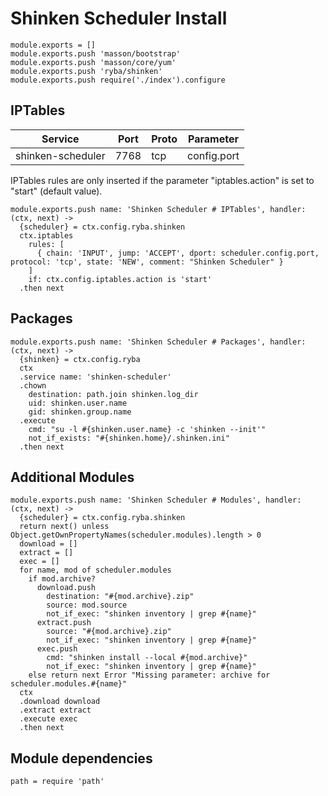
# Shinken Scheduler Install

    module.exports = []
    module.exports.push 'masson/bootstrap'
    module.exports.push 'masson/core/yum'
    module.exports.push 'ryba/shinken'
    module.exports.push require('./index').configure

## IPTables

| Service           | Port  | Proto | Parameter       |
|-------------------|-------|-------|-----------------|
| shinken-scheduler | 7768  |  tcp  |   config.port   |

IPTables rules are only inserted if the parameter "iptables.action" is set to
"start" (default value).

    module.exports.push name: 'Shinken Scheduler # IPTables', handler: (ctx, next) ->
      {scheduler} = ctx.config.ryba.shinken
      ctx.iptables
        rules: [
          { chain: 'INPUT', jump: 'ACCEPT', dport: scheduler.config.port, protocol: 'tcp', state: 'NEW', comment: "Shinken Scheduler" }
        ]
        if: ctx.config.iptables.action is 'start'
      .then next

## Packages

    module.exports.push name: 'Shinken Scheduler # Packages', handler: (ctx, next) ->
      {shinken} = ctx.config.ryba
      ctx
      .service name: 'shinken-scheduler'
      .chown
        destination: path.join shinken.log_dir
        uid: shinken.user.name
        gid: shinken.group.name
      .execute
        cmd: "su -l #{shinken.user.name} -c 'shinken --init'"
        not_if_exists: "#{shinken.home}/.shinken.ini"
      .then next

## Additional Modules

    module.exports.push name: 'Shinken Scheduler # Modules', handler: (ctx, next) ->
      {scheduler} = ctx.config.ryba.shinken
      return next() unless Object.getOwnPropertyNames(scheduler.modules).length > 0
      download = []
      extract = []
      exec = []
      for name, mod of scheduler.modules
        if mod.archive?
          download.push
            destination: "#{mod.archive}.zip"
            source: mod.source
            not_if_exec: "shinken inventory | grep #{name}"
          extract.push
            source: "#{mod.archive}.zip"
            not_if_exec: "shinken inventory | grep #{name}"
          exec.push
            cmd: "shinken install --local #{mod.archive}"
            not_if_exec: "shinken inventory | grep #{name}"
        else return next Error "Missing parameter: archive for scheduler.modules.#{name}"
      ctx
      .download download
      .extract extract
      .execute exec
      .then next

## Module dependencies

    path = require 'path'
